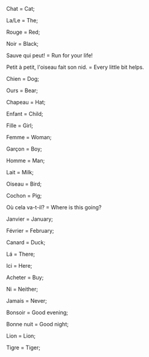 Chat = Cat;

La/Le = The;

Rouge = Red;

Noir = Black;

Sauve qui peut! = Run for your life!

Petit à petit, l'oiseau fait son nid. = Every little bit helps.

Chien = Dog;

Ours = Bear;

Chapeau = Hat;

Enfant = Child;

Fille = Girl;

Femme = Woman;

Garçon = Boy;

Homme = Man;

Lait = Milk;

Oiseau = Bird;

Cochon = Pig;

Où cela va-t-il? = Where is this going?

Janvier = January;

Février = February;

Canard = Duck;

Lá = There;

Ici = Here;

Acheter = Buy;

Ni = Neither;

Jamais = Never;

Bonsoir = Good evening;

Bonne nuit = Good night;

Lion = Lion;

Tigre = Tiger;
